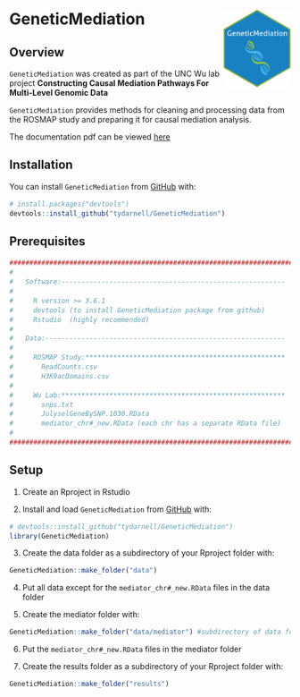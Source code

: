 # GeneticMediation <img src='man/figures/logo.png' align="right" height="139" />

## Overview

`GeneticMediation` was created as part of the UNC Wu lab project **Constructing Causal Mediation Pathways For Multi-Level Genomic Data**

`GeneticMediation` provides methods for cleaning and processing data from the ROSMAP study and preparing it for causal mediation analysis.

The documentation pdf can be viewed [here](https://tydarnell.github.io/GeneticMediation_1.1.0.pdf)

## Installation

You can install `GeneticMediation` from [GitHub](https://github.com/)
with:

``` r
# install.packages("devtools")
devtools::install_github("tydarnell/GeneticMediation")
```
## Prerequisites

``` r
####################################################################################
#   
#   Software:--------------------------------------------------------
#
#     R version >= 3.6.1
#     devtools (to install GeneticMediation package from github)
#     Rstudio  (highly recommended)
#
#   Data:------------------------------------------------------------
#
#     ROSMAP Study:**************************************************
#       ReadCounts.csv   
#       H3K9acDomains.csv 
#
#     Wu Lab:********************************************************
#       snps.txt
#       JulyselGeneBySNP.1030.RData
#       mediator_chr#_new.RData (each chr has a separate RData file)
#
####################################################################################
```

## Setup

1)  Create an Rproject in Rstudio

2)  Install and load `GeneticMediation` from
    [GitHub](https://github.com/) with:

<!-- end list -->

``` r
# devtools::install_github("tydarnell/GeneticMediation")
library(GeneticMediation)
```

3)  Create the data folder as a subdirectory of your Rproject folder
    with:

<!-- end list -->

``` r
GeneticMediation::make_folder("data")
```

4)  Put all data except for the `mediator_chr#_new.RData` files in the
    data folder

5)  Create the mediator folder with:

<!-- end list -->

``` r
GeneticMediation::make_folder("data/mediator") #subdirectory of data folder
```

6)  Put the `mediator_chr#_new.RData` files in the mediator folder

7)  Create the results folder as a subdirectory of your Rproject folder
    with:

<!-- end list -->

``` r
GeneticMediation::make_folder("results") 
```

